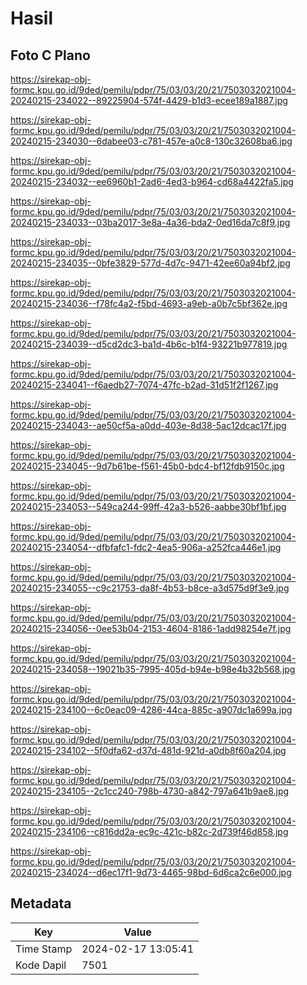# Hasil

## Foto C Plano

https://sirekap-obj-formc.kpu.go.id/9ded/pemilu/pdpr/75/03/03/20/21/7503032021004-20240215-234022--89225904-574f-4429-b1d3-ecee189a1887.jpg

https://sirekap-obj-formc.kpu.go.id/9ded/pemilu/pdpr/75/03/03/20/21/7503032021004-20240215-234030--6dabee03-c781-457e-a0c8-130c32608ba6.jpg

https://sirekap-obj-formc.kpu.go.id/9ded/pemilu/pdpr/75/03/03/20/21/7503032021004-20240215-234032--ee6960b1-2ad6-4ed3-b964-cd68a4422fa5.jpg

https://sirekap-obj-formc.kpu.go.id/9ded/pemilu/pdpr/75/03/03/20/21/7503032021004-20240215-234033--03ba2017-3e8a-4a36-bda2-0ed16da7c8f9.jpg

https://sirekap-obj-formc.kpu.go.id/9ded/pemilu/pdpr/75/03/03/20/21/7503032021004-20240215-234035--0bfe3829-577d-4d7c-9471-42ee60a94bf2.jpg

https://sirekap-obj-formc.kpu.go.id/9ded/pemilu/pdpr/75/03/03/20/21/7503032021004-20240215-234036--f78fc4a2-f5bd-4693-a9eb-a0b7c5bf362e.jpg

https://sirekap-obj-formc.kpu.go.id/9ded/pemilu/pdpr/75/03/03/20/21/7503032021004-20240215-234039--d5cd2dc3-ba1d-4b6c-b1f4-93221b977819.jpg

https://sirekap-obj-formc.kpu.go.id/9ded/pemilu/pdpr/75/03/03/20/21/7503032021004-20240215-234041--f6aedb27-7074-47fc-b2ad-31d51f2f1267.jpg

https://sirekap-obj-formc.kpu.go.id/9ded/pemilu/pdpr/75/03/03/20/21/7503032021004-20240215-234043--ae50cf5a-a0dd-403e-8d38-5ac12dcac17f.jpg

https://sirekap-obj-formc.kpu.go.id/9ded/pemilu/pdpr/75/03/03/20/21/7503032021004-20240215-234045--9d7b61be-f561-45b0-bdc4-bf12fdb9150c.jpg

https://sirekap-obj-formc.kpu.go.id/9ded/pemilu/pdpr/75/03/03/20/21/7503032021004-20240215-234053--549ca244-99ff-42a3-b526-aabbe30bf1bf.jpg

https://sirekap-obj-formc.kpu.go.id/9ded/pemilu/pdpr/75/03/03/20/21/7503032021004-20240215-234054--dfbfafc1-fdc2-4ea5-906a-a252fca446e1.jpg

https://sirekap-obj-formc.kpu.go.id/9ded/pemilu/pdpr/75/03/03/20/21/7503032021004-20240215-234055--c9c21753-da8f-4b53-b8ce-a3d575d9f3e9.jpg

https://sirekap-obj-formc.kpu.go.id/9ded/pemilu/pdpr/75/03/03/20/21/7503032021004-20240215-234056--0ee53b04-2153-4604-8186-1add98254e7f.jpg

https://sirekap-obj-formc.kpu.go.id/9ded/pemilu/pdpr/75/03/03/20/21/7503032021004-20240215-234058--19021b35-7995-405d-b94e-b98e4b32b568.jpg

https://sirekap-obj-formc.kpu.go.id/9ded/pemilu/pdpr/75/03/03/20/21/7503032021004-20240215-234100--6c0eac09-4286-44ca-885c-a907dc1a699a.jpg

https://sirekap-obj-formc.kpu.go.id/9ded/pemilu/pdpr/75/03/03/20/21/7503032021004-20240215-234102--5f0dfa62-d37d-481d-921d-a0db8f60a204.jpg

https://sirekap-obj-formc.kpu.go.id/9ded/pemilu/pdpr/75/03/03/20/21/7503032021004-20240215-234105--2c1cc240-798b-4730-a842-797a641b9ae8.jpg

https://sirekap-obj-formc.kpu.go.id/9ded/pemilu/pdpr/75/03/03/20/21/7503032021004-20240215-234106--c816dd2a-ec9c-421c-b82c-2d739f46d858.jpg

https://sirekap-obj-formc.kpu.go.id/9ded/pemilu/pdpr/75/03/03/20/21/7503032021004-20240215-234024--d6ec17f1-9d73-4465-98bd-6d6ca2c6e000.jpg


## Metadata

| Key        | Value               |
| ---------- | ------------------- |
| Time Stamp | 2024-02-17 13:05:41 |
| Kode Dapil | 7501                |



